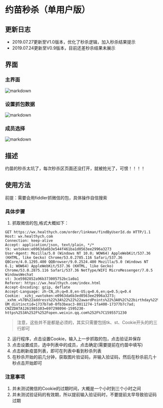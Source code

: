 # 约苗秒杀（单用户版）

## 更新日志

- 2019.07.27更新至V1.0版本，优化了秒杀逻辑，加入秒杀结果提示
- 2019.07.24更新至V0.9版本，目前还差秒杀结果未展示
## 界面
### 主界面
![markdown](https://github.com/lyrric/seckill/blob/single/images/main.jpg?raw=true "主界面图")
### 设置抓包数据
![markdown](https://github.com/lyrric/seckill/blob/single/images/header.jpg?raw=true "设置抓包数据")
### 成员选择
![markdown](https://github.com/lyrric/seckill/blob/single/images/mamber.jpg?raw=true "成员选择")

## 描述

约苗的秒杀太坑了，每次秒杀区页面还没打开，就被抢光了，可恨！！！！

## 使用方法

前提：需要会用fiddler抓微信的包，具体操作自信搜索

### 具体步骤
1. 抓取微信的包,格式大概如下：
```
GET https://wx.healthych.com/order/linkman/findByUserId.do HTTP/1.1
Host: wx.healthych.com
Connection: keep-alive
Accept: application/json, text/plain, */*
tk: wxtoken:e0963da6b3e544f461ba1d0563ee2996a3273
User-Agent: Mozilla/5.0 (Windows NT 10.0; WOW64) AppleWebKit/537.36 (KHTML, like Gecko) Chrome/53.0.2785.116 Safari/537.36 QBCore/4.0.1295.400 QQBrowser/9.0.2524.400 Mozilla/5.0 (Windows NT 6.1; WOW64) AppleWebKit/537.36 (KHTML, like Gecko) Chrome/53.0.2875.116 Safari/537.36 NetType/WIFI MicroMessenger/7.0.5 WindowsWechat
st: 3ce5982852a96b373005752bc1a0a1
Referer: https://wx.healthych.com/index.html
Accept-Encoding: gzip, deflate
Accept-Language: zh-CN,zh;q=0.8,en-US;q=0.6,en;q=0.5;q=0.4
Cookie: _xzkj_=wxtoken:e0963da6b3ed0563ee2996a3273; _xxhm_=%7B%22address%22%3A%22%22%22awardPoints%22%3A0%2C%22birthday%22%3A835545600000%2C%22createTime%22%3A1574304016000%2C%2eaderImg%22%3A%22http%3A%2F%2Fthirdwx.qlogo.cn%2Fmmopen%2FdH8QVxmk2IXORh7FiapbUSZd3qotRsSW3ibtrP1u6Zf3PQqc84b8PGcHibW76M6zLmnoeYzvSrCliaKAXEXcq%2F132%22%2C%22id%22%3A3922%2C%22idCardNo%22%3A2510727199606244528%22%2C%22isRegisterHistory%22%3A0%2C%2latitude%22%3A30.58738%2C%22longitude%22%3A104.06224%2C%22mobile%22%3odifyTime%22%3A1593757208000%2C%22name%22%3A%22%E9%99%88%E6%9F%B3%E9%9D%92%22%2C%22nickName%22%3A22lyic%22%2C%22openId%22%3A%22oWzsq52mreJ9_E_f2R0QSvwlQl8M2%2C%22rnCod22%3A%22510107%22%%22registerTime%22%3A1593757208000%2C%22sex%22%3A2%2C%22source%22%3A1%2C%22uFrom%22%3A%22cdbdbsy%22%2C%%22%3A%22oiGJMFEuP1AJ1jm1bbcjBzmY%22%2C%22wxSubscribed%22%3A1%2C%22yn%22%3A1%7D; UM_distinctid=1737b7a0-0fb3beac3-8011274-1fa400-17377b7c7ad; CNZZDATA1261985103=697298094-1595230-https%253A%252F%252Fopen.weixin.qq.com%252F%7C1595571230
```
> 注意，这些并不是都是必须的，其实只需要包括tk、st、Cookie开头的的三行即可

2. 运行程序，点击设置Cookie，输入上一步抓取的包，点击验证并保存
3. 点击设置成员，选中列表中的成员，点击确定(需要提前在约苗中填写)
4. 点击刷新疫苗列表，即可在列表中看到秒杀列表
5. 在秒杀开始的前几分钟，获取图片验证码，并输入验证码，然后在秒杀前几十秒点击开始即可

### 注意事项

1. 并未测试微信的Cookie的过期时间，大概是一个小时到三个小时之间
2. 并未测试验证码的有效期，所以提前输入验证码时，不要提前太早导致验证码过期
